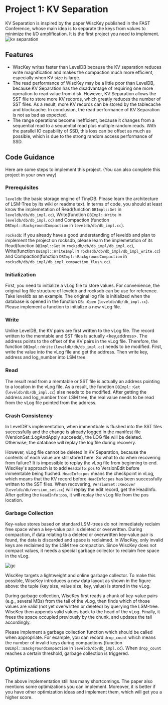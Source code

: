 # Project 1: KV Separation

KV Separation is inspired by the paper WiscKey published in the FAST Conference, whose main idea is to separate the keys from values to minimize the I/O amplification. It is the first project you need to implement.
![kv separation](http://catkang.github.io/assets/img/lsm_upon_ssd/kv_split.png)

## Features
* WiscKey writes faster than LevelDB because the KV separation reduces write magnification and makes the compaction much more efficient, especially when KV size is large.
* The read performance of WiscKey may be a little poor than LevelDB, because KV Separation has the disadvantage of requiring one more operation to read value from disk. However, KV Separation allows the SST file to store more KV records, which greatly reduces the number of SST files. As a result, more KV records can be stored by the tablecache and blockcache. In conclusion, the read performance of KV Separation is not as bad as expected.
* The range operations become inefficient, because it changes from a sequential read to a sequential read plus multiple random reads. With the parallel IO capability of SSD, this loss can be offset as much as possible, which is due to the strong random access performance of SSD.

## Code Guidance
Here are some steps to implement this project. (You can also complete this project in your own way)

### Prerequisites
`leveldb`: the basic storage engine of TinyDB. Please learn the architecture of LSM-Tree by its wiki or readme text. In terms of code, you should at least know the implemetation of Read(function `DBImpl::Get` in `leveldb/db/db_impl.cc`), Write(function `DBImpl::Write` in `leveldb/db/db_impl.cc`) and Compaction (function `DBImpl::BackgroundCompaction` in `leveldb/db/db_impl.cc`). 

`rocksdb`: if you already have a good understanding of leveldb and plan to implement the project on rocksdb, please learn the implemetation of its Read(function `DBImpl::Get` in `rocksdb/db/db_impl/db_impl.cc`), Write(function `DBImpl::WriteImpl` in `rocksdb/db/db_impl/db_impl_write.cc`) and Compaction(function `DBImpl::BackgroundCompaction` in `rocksdb/db/db_impl/db_impl_compaction_flush.cc`).

### Initialization
First, you need to initialize a vLog file to store values. For convenience, the original log file structure of leveldb and rocksdb can be use for reference. Take leveldb as an example. The original log file is initialized when the database is opened in the function `DB::Open` (`leveldb/db/db_impl.cc`). Please implement a function to initialize a new vLog file.

### Write
Unlike LevelDB, the KV pairs are first written to the vLog file. The record written to the memtable and SST files is actually <key,address>. The address points to the offset of the KV pairs in the vLog file. Therefore, the function `DBImpl::Write` (`leveldb/db/db_impl.cc`) needs to be modified. First, write the value into the vLog file and get the address. Then write key, address and log_number into LSM tree.

### Read
The result read from a memtable or SST file is actually an address pointing to a location in the vLog file. As a result, the function `DBImpl::Get` (`leveldb/db/db_impl.cc`) alse needs to be modified. After getting the address and log_number from LSM tree, the real value needs to be read from the vLog file pointed from the address.

### Crash Consistency
In LevelDB's implementation, when immemtbale is flushed into the SST files successfully and the change is already logged in the manifest file (VersionSet::LogAndApply succeeds), the LOG file will be deleted. Otherwise, the database will replay the log file during recovery.

However, vLog file cannot be deleted in KV Separation, because the contents of each value are still stored here. So what to do when recovering from failure? It is impossible to replay the vLog file from beginning to end. WiscKey's approach is to add `HeadInfo:pos` to VersionEdit before immemtable being flushed. `HeadInfo:pos` means the checkpoint in vLog, which means that the KV record before `HeadInfo:pos` has been successfully written to the SST files. When recovering, `VersionSet::Recover` (`leveldb/db/version_set.cc`) will replay the edit record, get the HeadInfo. After getting the `HeadInfo:pos`, it will replay the vLog file from the pos location.

### Garbage Collection
Key-value stores based on standard LSM-trees do not immediately reclaim free space when a key-value pair is deleted or overwritten. During compaction, if data relating to a deleted or overwritten key-value pair is found, the data is discarded and space is reclaimed. In WiscKey, only invalid keys are reclaimed by the LSM tree compaction. Since WiscKey does not compact values, it needs a special garbage collector to reclaim free space in the vLog.

![gc](https://github.com/joker-qi/WiscKey/raw/master/images/garbage.png)

WiscKey targets a lightweight and online garbage collector. To make this possible, WiscKey introduces a new data layout as shown in the figure above: the tuple (key size, value size, key, value) is stored in the vLog.

During garbage collection, WiscKey first reads a chunk of key-value pairs (e.g., several MBs) from the tail of the vLog, then finds which of those values are valid (not yet overwritten or deleted) by querying the LSM-tree. WiscKey then appends valid values back to the head of the vLog. Finally, it frees the space occupied previously by the chunk, and updates the tail accordingly.

Please implement a garbage collection function which should be called when appropriate. For example, you can record `drop_count` which means the number of invalid keys during compactions (function `DBImpl::BackgroundCompaction` in `leveldb/db/db_impl.cc`). When `drop_count` reaches a certain threshold, garbage collection is triggered.

## Optimizations
The above implementation still has many shortcomings. The paper also mentions some optimizations you can implement. Moreover, it is better if you have other optimization ideas and implement them, which will get you a higher score.